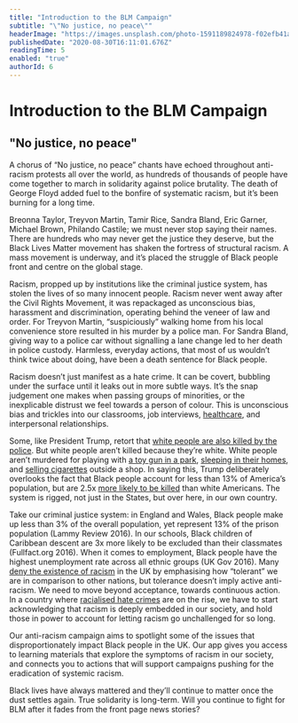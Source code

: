 ```yaml
---
title: "Introduction to the BLM Campaign"
subtitle: "\"No justice, no peace\""
headerImage: "https://images.unsplash.com/photo-1591189824978-f02efb41ae13?ixlib=rb-1.2.1&ixid=eyJhcHBfaWQiOjEyMDd9&auto=format&fit=crop&w=876&q=80"
publishedDate: "2020-08-30T16:11:01.676Z"
readingTime: 5
enabled: "true"
authorId: 6
---
```


# Introduction to the BLM Campaign

## "No justice, no peace"

A chorus of “No justice, no peace” chants have echoed throughout anti-racism protests all over the world, as hundreds of thousands of people have come together to march in solidarity against police brutality. The death of George Floyd added fuel to the bonfire of systematic racism, but it’s been burning for a long time.

Breonna Taylor, Treyvon Martin, Tamir Rice, Sandra Bland, Eric Garner, Michael Brown, Philando Castile; we must never stop saying their names. There are hundreds who may never get the justice they deserve, but the Black Lives Matter movement has shaken the fortress of structural racism. A mass movement is underway, and it’s placed the struggle of Black people front and centre on the global stage.
 
Racism, propped up by institutions like the criminal justice system, has stolen the lives of so many innocent people. Racism never went away after the Civil Rights Movement, it was repackaged as unconscious bias, harassment and discrimination, operating behind the veneer of law and order. For Treyvon Martin, “suspiciously” walking home from his local convenience store resulted in his murder by a police man. For Sandra Bland, giving way to a police car without signalling a lane change led to her death in police custody. Harmless, everyday actions, that most of us wouldn’t think twice about doing, have been a death sentence for Black people.

Racism doesn’t just manifest as a hate crime. It can be covert, bubbling under the surface until it leaks out in more subtle ways. It’s the snap judgement one makes when passing groups of minorities, or the inexplicable distrust we feel towards a person of colour. This is unconscious bias and trickles into our classrooms, job interviews, [healthcare](https://www.glamourmagazine.co.uk/article/nhs-racism), and interpersonal relationships.

Some, like President Trump, retort that [white people are also killed by the police](https://www.youtube.com/watch?v=4KN5i8_rv0c). But white people aren’t killed because they’re white. White people aren’t murdered for playing with [a toy gun in a park](https://edition.cnn.com/2020/06/16/us/black-lives-matter-police-violence-what-people-were-doing-trnd/index.html), [sleeping in their homes](https://www.thenation.com/article/society/breonna-taylor-was-murdered-for-sleeping-while-black/), and [selling cigarettes](https://www.nytimes.com/2015/06/14/nyregion/eric-garner-police-chokehold-staten-island.html) outside a shop. In saying this, Trump deliberately overlooks the fact that Black people account for less than 13% of America’s population, but are 2.5x [more likely to be killed](https://www.aljazeera.com/indepth/interactive/2020/05/mapping-police-killings-black-americans-200531105741757.html) than white Americans. The system is rigged, not just in the States, but over here, in our own country.

Take our criminal justice system: in England and Wales, Black people make up less than 3% of the overall population, yet represent 13% of the prison population (Lammy Review 2016). In our schools, Black children of Caribbean descent are 3x more likely to be excluded than their classmates (Fullfact.org 2016). When it comes to employment, Black people have the highest unemployment rate across all ethnic groups (UK Gov 2016). Many [deny the existence of racism](https://metro.co.uk/2020/06/07/matt-hancock-denies-uk-racist-amid-black-lives-matter-protests-12816053/) in the UK by emphasising how “tolerant” we are in comparison to other nations, but tolerance doesn’t imply active anti-racism. We need to move beyond acceptance, towards continuous action. In a country where [racialised hate crimes](https://www.itv.com/news/2020-03-02/hate-crimes-are-rising-but-how-hate-is-spreading-is-changing) are on the rise, we have to start acknowledging that racism is deeply embedded in our society, and hold those in power to account for letting racism go unchallenged for so long.

Our anti-racism campaign aims to spotlight some of the issues that disproportionately impact Black people in the UK. Our app gives you access to learning materials that explore the symptoms of racism in our society, and connects you to actions that will support campaigns pushing for the eradication of systemic racism. 

Black lives have always mattered and they’ll continue to matter once the dust settles again. True solidarity is long-term. Will you continue to fight for BLM after it fades from the front page news stories?


